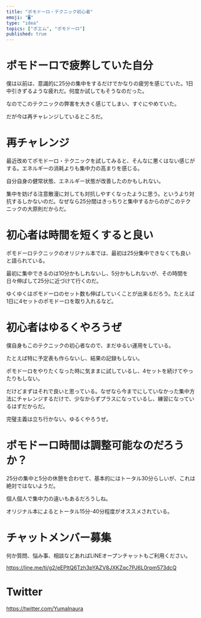 ```yaml
---
title: "ポモドーロ・テクニック初心者"
emoji: "🖥"
type: "idea"
topics: ["ポエム", "ポモドーロ"]
published: true
---
```


# ポモドーロで疲弊していた自分
僕は以前は、意識的に25分の集中をするだけでかなりの疲労を感じていた。1日中引きずるような疲れだ。何度か試してもそうなのだった。

なのでこのテクニックの弊害を大きく感じてしまい、すぐにやめていた。

だが今は再チャレンジしているところだ。

# 再チャレンジ
最近改めてポモドーロ・テクニックを試してみると、そんなに悪くはない感じがする。エネルギーの消耗よりも集中力の高まりを感じる。

自分自身の健常状態、エネルギー状態が改善したのかもしれない。

集中を妨げる注意散漫に対しても対抗しやすくなったように思う。というより対抗するしかないのだ。なぜなら25分間はきっちりと集中するからのがこのテクニックの大原則だからだ。

# 初心者は時間を短くすると良い
ポモドーロテクニックのオリジナル本では、最初は25分集中できなくても良いと語られている。

最初に集中できるのは10分かもしれないし、5分かもしれないが、その時間を日々伸ばして25分に近づけて行くのだ。

ゆくゆくはポモドーロのセット数も伸ばしていくことが出来るだろう。たとえば1日に4セットのポモドーロを取り入れるなど。

# 初心者はゆるくやろうぜ
僕自身もこのテクニックの初心者なので、まだゆるい運用をしている。

たとえば特に予定表も作らないし、結果の記録もしない。

ポモドーロをやりたくなった時に気ままに試しているし、4セットを続けてやったりもしない。

だけどまずはそれで良いと思っている。なぜなら今までにしていなかった集中方法にチャレンジするだけで、少なからずプラスになっているし、練習になっているはずだからだ。

完璧主義は立ち行かない。ゆるくやろうぜ。

# ポモドーロ時間は調整可能なのだろうか？
25分の集中と5分の休憩を合わせて、基本的にはトータル30分らしいが、これは絶対ではないようだ。

個人個人で集中力の違いもあるだろうしね。

オリジナル本によるとトータル15分-40分程度がオススメされている。



<!-- Update From Qiita API -->

# チャットメンバー募集


何か質問、悩み事、相談などあればLINEオープンチャットもご利用ください。

https://line.me/ti/g2/eEPltQ6Tzh3pYAZV8JXKZqc7PJ6L0rpm573dcQ





# Twitter


https://twitter.com/YumaInaura


<!-- Update From Qiita API -->


